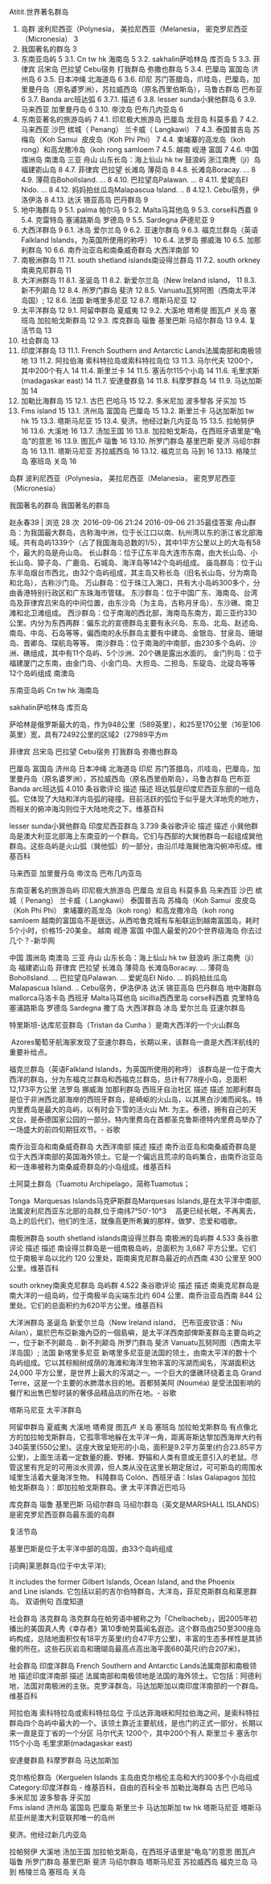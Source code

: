 Atitit.世界著名群岛

1. 岛群 波利尼西亚（Polynesia， 美拉尼西亚（Melanesia， 密克罗尼西亚（Micronesia）	3
2. 我国著名的群岛	3
3. 东南亚岛屿	5
3.1. Cn tw hk 海南岛	5
3.2. sakhalin萨哈林岛 库页岛	5
3.3. 菲律宾 吕宋岛 巴拉望 Cebu宿务 打我群岛 弥撒也群岛	5
3.4. 巴厘岛 富国岛 济州岛	6
3.5. 日本冲绳    北海道岛	6
3.6. 印尼 苏门答腊岛，爪哇岛，巴厘岛，加里曼丹岛（原名婆罗洲），苏拉威西岛（原名西里伯斯岛），马鲁古群岛 巴布亚	6
3.7. Banda arc班达弧	6
3.7.1. 描述	6
3.8. lesser sunda小巽他群岛	6
3.9. 马来西亚 加里曼丹岛	6
3.10. 帝汶岛 巴布几内亚岛	6
4. 东南亚著名的旅游岛屿	7
4.1. 印尼极大旅游岛 巴厘岛 龙目岛 科莫多島	7
4.2. 马来西亚 沙巴 槟城（ Penang） 兰卡威（ Langkawi）	7
4.3. 泰国普吉岛 苏梅岛（Koh Samui  皮皮岛（Koh Phi Phi）	7
4.4. 柬埔寨的高龙岛（koh rong）和高龙撒冷岛（koh rong samloem	7
4.5. 越南 岘港 富国	7
4.6. 中国  涠洲岛 南澳岛 三亚 舟山 山东长岛：海上仙山 hk tw  鼓浪屿 浙江南麂（ji）岛 福建嵛山岛	8
4.7. 菲律宾 巴拉望 长滩岛 薄荷岛	8
4.8. 长滩岛Boracay. ...	8
4.9. 薄荷岛BoholIsland. ...	8
4.10. 巴拉望岛Palawan. ...	8
4.11. 爱妮岛EI Nido. ...	8
4.12. 妈妈拍丝瓜岛Malapascua Island. ..	8
4.12.1. Cebu宿务，伊洛伊洛	8
4.13. 达沃  锡亚高岛  巴丹群岛	9
5. 地中海群岛	9
5.1. palma 帕尔马	9
5.2. Malta马耳他岛	9
5.3. corse科西嘉	9
5.4. 克雷特岛  塞浦路斯岛 罗德岛	9
5.5. Sardegna   萨德尼亚	9
6. 大西洋群岛	9
6.1. 冰岛 爱尔兰岛	9
6.2. 亚速尔群岛	9
6.3. 福克兰群岛（英语Falkland Islands，为英国所使用的称呼）	10
6.4. 法罗岛 挪威海	10
6.5. 加那利群岛	10
6.6. 南乔治亚岛和南桑威奇群岛 大西洋南部	10
7. 南极洲群岛	11
7.1. south shetland islands南设得兰群岛	11
7.2. south orkney南奥克尼群岛	11
8. 大洋洲群岛	11
8.1. 圣诞岛	11
8.2. 新爱尔兰岛（New Ireland island，	11
8.3. 新不列颠岛	12
8.4. 所罗门群岛  斐济	12
8.5. Vanuatu瓦努阿图（西南太平洋岛国）;	12
8.6. 法国 新喀里多尼亚	12
8.7. 塔斯马尼亚	12
9. 太平洋群岛	12
9.1. 阿留申群岛  夏威夷	12
9.2. 大溪地 塔希提 图瓦卢 关岛 塞班岛   加拉帕戈斯群岛	12
9.3. 库克群岛  瑙鲁 基里巴斯 马绍尔群岛	13
9.4. 复活节岛	13
10. 社会群岛	13
11. 印度洋群岛	13
11.1. French Southern and Antarctic Lands法属南部和南极领地	13
11.2. 阿拉伯海 索科特拉岛或索科特拉岛位	13
11.3. 马尔代夫 1200个，其中200个有人	14
11.4. 斯里兰卡	14
11.5. 塞舌尔115个小岛	14
11.6. 毛里求斯(madagaskar east)	14
11.7. 安達曼群島	14
11.8. 科摩罗群岛	14
11.9. 马达加斯加	14
12. 加勒比海群岛	15
12.1. 古巴 巴哈马	15
12.2. 多米尼加 波多黎各 牙买加	15
13. Fms island	15
13.1. 济州岛 富国岛 巴厘岛	15
13.2. 斯里兰卡 马达加斯加 tw hk	15
13.3. 塔斯马尼亚	15
13.4. 斐济。他经过新几内亚岛	15
13.5. 拉帕努伊	16
13.6. 大溪地	16
13.7. 汤加王国	16
13.8. 加拉帕戈斯岛，在西班牙语里是“龟岛”的意思	16
13.9. 图瓦卢 瑙鲁	16
13.10. 所罗门群岛 基里巴斯 斐济 马绍尔群岛	16
13.11. 塔斯马尼亚  苏拉威西岛	16
13.12. 福克兰岛 马到	16
13.13. 格陵兰岛 塞班岛 关岛	16




岛群 波利尼西亚（Polynesia， 美拉尼西亚（Melanesia， 密克罗尼西亚（Micronesia）

我国著名的群岛
我国著名的群岛

赵永春39 | 浏览 28 次  2016-09-06 21:24
2016-09-06 21:35最佳答案
舟山群岛：为我国最大群岛，古称海中洲，位于长江口以南、杭州湾以东的浙江省北部海域。共有岛屿1339个（占了我国海岛总数的1/5），其中1平方公里以上的大岛有58个，最大的岛是舟山岛。
长山群岛：位于辽东半岛大连市东南，由大长山岛、小长山岛、獐子岛、广鹿岛、石城岛、海洋岛等142个岛屿组成。
庙岛群岛：位于山东半岛烟台市西北，由32个岛屿组成，其主岛又称长岛（旧名长山岛，分为南岛和北岛），古称沙门岛。
万山群岛：位于珠江入海口，共有大小岛屿300多个，分由香港特别行政区和广东珠海市管辖。
东沙群岛：位于中国广东、海南岛、台湾岛及菲律宾吕宋岛的中间位置，由东沙岛（为主岛，古称月牙岛）、东沙礁、南卫滩和北卫滩组成。
西沙群岛：位于南海的西北部，海南岛东南方，距三亚约330公里。内分为东西两群：偏东北的宣德群岛主要有永兴岛、东岛、北岛、赵述岛、南岛、中岛、石岛等等，偏西南的永乐群岛主要有中建岛、金银岛、甘泉岛、珊瑚岛、晋卿岛、琛航岛等等。
南沙群岛：位于南海的中南部，由230多个岛屿、沙洲、礁组成，其中有11个岛屿、5个沙洲、20个礁是露出水面的。
金门列岛：位于福建厦门之东南，由金门岛、小金门岛、大担岛、二担岛、东碇岛、北碇岛等等12个岛屿组成
南澳岛



东南亚岛屿
Cn tw hk 海南岛
 
sakhalin萨哈林岛 库页岛 
 



萨哈林是俄罗斯最大的岛，作为948公里（589英里），和25至170公里（16至106英里）宽，具有72492公里的区域2（27989平方m

菲律宾 吕宋岛 巴拉望 Cebu宿务 打我群岛 弥撒也群岛

巴厘岛 富国岛 济州岛 
日本冲绳    北海道岛
印尼 苏门答腊岛，爪哇岛，巴厘岛，加里曼丹岛（原名婆罗洲），苏拉威西岛（原名西里伯斯岛），马鲁古群岛 巴布亚 
Banda arc班达弧
4.010 条谷歌评论
描述
描述
班达弧是印度尼西亚东部的一组岛弧。它体现了大陆和洋内岛弧的碰撞。目前活跃的弧位于似乎是大洋地壳的地方，而相关的俯冲海沟则位于大陆地壳之下。维基百科

lesser sunda小巽他群岛
印度尼西亚群岛
3.739 条谷歌评论
描述
描述
小巽他群岛是澳大利亚北部海上东南亚的一个群岛。它们与西部的大巽他群岛一起组成巽他群岛。这些岛屿是火山弧（巽他弧）的一部分，由沿爪哇海巽他海沟俯冲形成。维基百科

马来西亚 加里曼丹岛
帝汶岛 巴布几内亚岛

 东南亚著名的旅游岛屿
印尼极大旅游岛 巴厘岛 龙目岛 科莫多島
马来西亚 沙巴 槟城（ Penang） 兰卡威（ Langkawi）
泰国普吉岛 苏梅岛（Koh Samui  皮皮岛（Koh Phi Phi）
柬埔寨的高龙岛（koh rong）和高龙撒冷岛（koh rong samloem
越南的富国岛不是很远，从西哈鲁克城有车船联运到越南富国岛，耗时5个小时，价格15-20美金。
越南 岘港 富国
中国人最爱的20个世界级海岛 你去过几个？-新华网

中国  涠洲岛 南澳岛 三亚 舟山 山东长岛：海上仙山 hk tw  鼓浪屿 浙江南麂（ji）岛 福建嵛山岛
菲律宾 巴拉望 长滩岛 薄荷岛
长滩岛Boracay. ...
薄荷岛BoholIsland. ...
巴拉望岛Palawan. ...
爱妮岛EI Nido. ...
妈妈拍丝瓜岛Malapascua Island. ..
Cebu宿务，伊洛伊洛
达沃  锡亚高岛  巴丹群岛
地中海群岛
mallorca马洛卡岛 西班牙
  Malta马耳他岛
sicillia西西里岛
 corse科西嘉
克里特岛  塞浦路斯岛 罗德岛
 Sardegna   撒丁岛
 大西洋群岛
冰岛 爱尔兰岛 
亚速尔群岛

特里斯坦-达库尼亚群岛（Tristan da Cunha ）是南大西洋的一个火山群岛


 Azores葡萄牙航海家发现了亚速尔群岛，长期以来，该群岛一直是大西洋航线的重要补给点。

福克兰群岛（英语Falkland Islands，为英国所使用的称呼）
该群岛是一位于南大西洋的群岛，分为东福克兰群岛和西福克兰群岛，总计有778座小岛，总面积12,173平方公里
法罗岛 挪威海
加那利群岛
西班牙自治社区
描述
描述
加那利群岛是位于非洲西北部海岸的西班牙群岛，是崎岖的火山岛，以其黑白沙滩而闻名。特内里费岛是最大的岛屿，以有时会下雪的活火山 Mt. 为主。泰德，拥有自己的天文台，是泰德国家公园的一部分。特内里费岛在首都圣克鲁斯德特内里费岛举办了一场盛大的前四旬期狂欢节。- 谷歌

南乔治亚岛和南桑威奇群岛 大西洋南部
描述
描述
南乔治亚岛和南桑威奇群岛是位于大西洋南部的英国海外领土。它是一个偏远且荒凉的岛屿集合，由南乔治亚岛和一连串被称为南桑威奇群岛的小岛组成。维基百科



土阿莫土群岛（Tuamotu Archipelago，简称Tuamotus；

Tonga
 Marquesas Islands马克萨斯群岛Marquesas Islands,是在太平洋中南部,法属波利尼西亚东北部的岛群,位于南纬7°50′-10°3
　高更已经长眠，不再离去，岛上的后代们，他们的生活，就像高更所希翼的那样，做梦、恋爱和唱歌。


南极洲群岛
south shetland islands南设得兰群岛
南极洲的岛屿群
4.533 条谷歌评论
描述
描述
南设得兰群岛是一组南极岛屿，总面积为 3,687 平方公里。它们位于南极半岛以北约 120 公里处，距南奥克尼群岛最近的点西南 430 公里至 900 公里。维基百科

south orkney南奥克尼群岛
岛屿群
4.522 条谷歌评论
描述
描述
南奥克尼群岛是南大洋的一组岛屿，位于南极半岛尖端东北约 604 公里、南乔治亚岛西南 844 公里处。它们的总面积约为620平方公里。维基百科

大洋洲群岛
圣诞岛
新爱尔兰岛（New Ireland island，
巴布亚皮钦语：Niu Ailan），屬於巴布亞新幾內亞的一個島嶼，是太平洋西南部俾斯麦群岛主要岛屿之一，位于新不列颠岛 ..
新不列颠岛
所罗门群岛  斐济
  Vanuatu瓦努阿图（西南太平洋岛国）; 
 法国 新喀里多尼亚
 新喀里多尼亚是法国的领土，由南太平洋的数十个岛屿组成。它以其棕榈树成荫的海滩和海洋生物丰富的泻湖而闻名，泻湖面积达 24,000 平方公里，是世界上最大的泻湖之一。一个巨大的堡礁环绕着主岛 Grand Terre，这是一个主要的水肺潜水目的地。首都努美阿 (Nouméa) 是受法国影响的餐厅和出售巴黎时装的奢侈品精品店的所在地。- 谷歌

塔斯马尼亚
太平洋群岛

阿留申群岛  夏威夷
大溪地 塔希提 图瓦卢 关岛 塞班岛   加拉帕戈斯群岛
有点像北方的加拉帕戈斯群岛，它孤零零地躲在太平洋一角，距离哥斯达黎加西海岸大约有340英里(550公里)。这座大致呈矩形的小岛，面积是9.2平方英里(约合23.85平方公里)，上面生活着一定数量的鹿、野猪、野猫和人类有意或无意引入的老鼠。尽管这里有充足的可用淡水资源，但人类从没在这里长期定居过，可可斯岛的周围水域里生活着大量海洋生物。
科隆群岛 Colón、西班牙语：Islas Galapagos 加拉帕戈斯群岛
）：即加拉帕戈斯群岛。隶
太平洋靠近巴哈马

 
库克群岛  瑙鲁 基里巴斯 马绍尔群岛
马绍尔群岛（英文是MARSHALL ISLANDS）是密克罗尼西亚群岛最东面的岛群

复活节岛

基里巴斯是位于太平洋中部的岛国，由33个岛屿组成

[词典]莱恩群岛(位于中太平洋);

It includes the former Gilbert Islands, Ocean Island, and the Phoenix and Line islands.
它包括以前的吉尔伯特群岛，大洋岛，菲尼克斯群岛和莱恩群岛。
双语例句 百度知道

社会群岛
洛克群岛
洛克群岛在帕劳语中被称之为「Chelbacheb」，因2005年初播出的美国真人秀《幸存者》第10季帕劳篇闻名遐迩。这个群岛由250至300座岛屿构成，总陆地面积仅有18平方英里(约合47平方公里)，丰富的生态多样性是其骄傲的所在。这些石灰岩岛和珊瑚岛最高点高出海平面680英尺(约合207米)，

社会群岛
印度洋群岛
French Southern and Antarctic Lands法属南部和南极领地 
描述印度洋南部
描述
法属南部和南极领地是法国的海外领土。它包括：阿德利地，法国对南极洲的主张。克罗泽群岛，马达加斯加以南印度洋南部的一个群岛。维基百科

阿拉伯海 索科特拉岛或索科特拉岛位
于瓜达菲海峡和阿拉伯海之间，是索科特拉群岛四个岛屿中最大的一个。该领土靠近主要航线，是也门的正式一部分，长期以来一直是亚丁省的一个分区
马尔代夫 1200个，其中200个有人
斯里兰卡
塞舌尔115个小岛
毛里求斯(madagaskar east)

安達曼群島
科摩罗群岛
马达加斯加

克尔格伦群岛（Kerguelen Islands
主岛由克尔格伦主岛和大约300多个小岛组成
Category:印度洋群岛 - 维基百科，自由的百科全书
加勒比海群岛
古巴 巴哈马  
多米尼加 波多黎各 牙买加  
Fms island
济州岛 富国岛 巴厘岛
斯里兰卡 马达加斯加 tw hk 
塔斯马尼亚
塔斯马尼亚州是澳大利亚联邦唯一的岛州

斐济。他经过新几内亚岛

拉帕努伊
大溪地
汤加王国
加拉帕戈斯岛，在西班牙语里是“龟岛”的意思
图瓦卢 瑙鲁
所罗门群岛 基里巴斯 斐济 马绍尔群岛
塔斯马尼亚  苏拉威西岛
福克兰岛 马到
格陵兰岛 塞班岛 关岛




